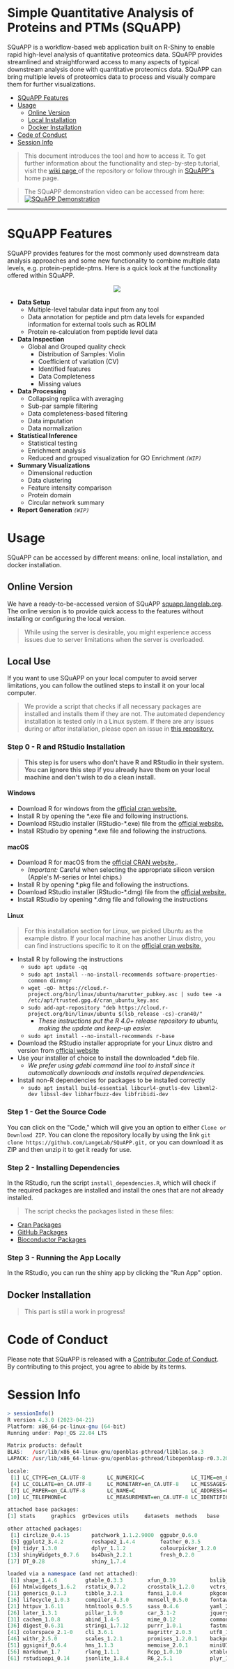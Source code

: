 # Simple Quantitative Analysis of Proteins and PTMs (SQuAPP)
SQuAPP is a workflow-based web application built on R-Shiny to enable rapid high-level analysis of quantitative proteomics data. SQuAPP provides streamlined and straightforward access to many aspects of typical downstream analysis done with quantitative proteomics data. SQuAPP can bring multiple levels of proteomics data to process and visually compare them for further visualizations.

- [SQuAPP Features](#squapp-features)
- [Usage](#usage)
  - [Online Version](#online-version)
  - [Local Installation](#local-installation)
  - [Docker Installation](#docker-installation)
- [Code of Conduct](#code-of-conduct)
- [Session Info](#session-info)

> This document introduces the tool and how to access it. To get further information about the functionality and step-by-step tutorial, visit the [ wiki page ](https://github.com/LangeLab/SQuAPP/wiki) of the repository or follow through in [SQuAPP's](http://squapp.langelab.org/) home page.

> The SQuAPP demonstration video can be accessed from here:
[![SQuAPP Demonstration](https://img.youtube.com/vi/tczeMi8aC3I/0.jpg)](https://www.youtube.com/watch?v=tczeMi8aC3I)


---

# SQuAPP Features
SQuAPP provides features for the most commonly used downstream data analysis approaches and some new functionality to combine multiple data levels, e.g. protein-peptide-ptms. Here is a quick look at the functionality offered within SQuAPP.

<p align="center">
  <img src="./png/github/MainWorkflow-Boxes-V1.png" />
</p>

- **Data Setup**
  - Multiple-level tabular data input from any tool
  - Data annotation for peptide and ptm data levels for expanded information for external tools such as ROLIM
  - Protein re-calculation from peptide level data
- **Data Inspection**
  - Global and Grouped quality check
    - Distribution of Samples: Violin
    - Coefficient of variation (CV)
    - Identified features
    - Data Completeness
    - Missing values
- **Data Processing**
  - Collapsing replica with averaging
  - Sub-par sample filtering
  - Data completeness-based filtering
  - Data imputation
  - Data normalization
- **Statistical Inference**
  - Statistical testing
  - Enrichment analysis
  - Reduced and grouped visualization for GO Enrichment *`(WIP)`*
- **Summary Visualizations**
  - Dimensional reduction
  - Data clustering
  - Feature intensity comparison
  - Protein domain
  - Circular network summary
- **Report Generation** *`(WIP)`*

# Usage
SQuAPP can be accessed by different means: online, local installation, and docker installation.

## Online Version
We have a ready-to-be-accessed version of SQuAPP [squapp.langelab.org](http://squapp.langelab.org/). The online version is to provide quick access to the features without installing or configuring the local version.
> While using the server is desirable, you might experience access issues due to server limitations when the server is overloaded.

## Local Use
If you want to use SQuAPP on your local computer to avoid server limitations, you can follow the outlined steps to install it on your local computer.

> We provide a script that checks if all necessary packages are installed and installs them if they are not. The automated dependency installation is tested only in a Linux system. If there are any issues during or after installation, please open an issue in [this repository.](https://github.com/LangeLab/SQuAPP/issues/new)

### **Step 0** - R and RStudio Installation
> **This step is for users who don't have R and RStudio in their system. You can ignore this step if you already have them on your local machine and don't wish to do a clean install.**

#### Windows
- Download R for windows from the [official cran website.](https://cran.rstudio.com/bin/windows/base/)
- Install R by opening the *.exe file and following instructions.
- Download RStudio installer (RStudio-*.exe) file from the [official website.](https://www.rstudio.com/products/rstudio/download/#download)
- Install RStudio by opening *.exe file and following the instructions.

#### macOS
- Download R for macOS from the [official CRAN website.](https://cran.rstudio.com/bin/macosx/).
  - *Important:* Careful when selecting the appropriate silicon version (Apple's M-series or Intel chips.)
- Install R by opening *.pkg file and following the instructions.
- Download RStudio installer (RStudio-*.dmg) file from the [official website.](https://www.rstudio.com/products/rstudio/download/#download)
- Install RStudio by opening *.dmg file and following the instructions

#### Linux
> For this installation section for Linux, we picked Ubuntu as the example distro. If your local machine has another Linux distro, you can find instructions specific to it on the [official cran website.](https://cran.rstudio.com/bin/linux/)

- Install R by following the instructions
  - ```sudo apt update -qq```
  - ```sudo apt install --no-install-recommends software-properties-common dirmngr```
  - ```wget -qO- https://cloud.r-project.org/bin/linux/ubuntu/marutter_pubkey.asc | sudo tee -a /etc/apt/trusted.gpg.d/cran_ubuntu_key.asc```
  - ```sudo add-apt-repository "deb https://cloud.r-project.org/bin/linux/ubuntu $(lsb_release -cs)-cran40/"```
    - *These instructions put the R 4.0+ release repository to ubuntu, making the update and keep-up easier.*
  - ```sudo apt install --no-install-recommends r-base```
- Download the RStudio installer appropriate for your Linux distro and version from [official website](https://www.rstudio.com/products/rstudio/download/#download)
- Use your installer of choice to install the downloaded *.deb file.
  - *We prefer using gdebi command line tool to install since it automatically downloads and installs required dependencies.*
- Install non-R dependencies for packages to be installed correctly
  - ```sudo apt install build-essential libcurl4-gnutls-dev libxml2-dev libssl-dev libharfbuzz-dev libfribidi-dev```

### Step 1 - Get the Source Code
You can click on the "Code," which will give you an option to either `Clone or Download ZIP`. You can clone the repository locally by using the link `git clone https://github.com/LangeLab/SQuAPP.git,` or you can download it as ZIP and then unzip it to get it ready for use.

### Step 2 - Installing Dependencies
In the RStudio, run the script `install_dependencies.R`, which will check if the required packages are installed and install the ones that are not already installed.

> The script checks the packages listed in these files:
- [Cran Packages](./dep/cran_packages.txt)
- [GitHub Packages](./dep/github_packages.txt)
- [Bioconductor Packages](./dep/bioconductor_packages.txt)

### Step 3 - Running the App Locally
In the RStudio, you can run the shiny app by clicking the "Run App" option.

## Docker Installation
> This part is still a work in progress!

# Code of Conduct
Please note that SQuAPP is released with a [Contributor Code of Conduct](./CODE_OF_CONDUCT.md). By contributing to this project, you agree to abide by its terms.


# Session Info
```R
> sessionInfo()
R version 4.3.0 (2023-04-21)
Platform: x86_64-pc-linux-gnu (64-bit)
Running under: Pop!_OS 22.04 LTS

Matrix products: default
BLAS:   /usr/lib/x86_64-linux-gnu/openblas-pthread/libblas.so.3 
LAPACK: /usr/lib/x86_64-linux-gnu/openblas-pthread/libopenblasp-r0.3.20.so;  LAPACK version 3.10.0

locale:
 [1] LC_CTYPE=en_CA.UTF-8       LC_NUMERIC=C               LC_TIME=en_CA.UTF-8       
 [4] LC_COLLATE=en_CA.UTF-8     LC_MONETARY=en_CA.UTF-8    LC_MESSAGES=en_CA.UTF-8   
 [7] LC_PAPER=en_CA.UTF-8       LC_NAME=C                  LC_ADDRESS=C              
[10] LC_TELEPHONE=C             LC_MEASUREMENT=en_CA.UTF-8 LC_IDENTIFICATION=C       

attached base packages:
[1] stats     graphics  grDevices utils     datasets  methods   base     

other attached packages:
 [1] circlize_0.4.15       patchwork_1.1.2.9000  ggpubr_0.6.0          plotly_4.10.1        
 [5] ggplot2_3.4.2         reshape2_1.4.4        feather_0.3.5         stringr_1.5.0        
 [9] tidyr_1.3.0           dplyr_1.1.2           colourpicker_1.2.0    shinycssloaders_1.0.0
[13] shinyWidgets_0.7.6    bs4Dash_2.2.1         fresh_0.2.0           tippy_0.1.0          
[17] DT_0.28               shiny_1.7.4          

loaded via a namespace (and not attached):
 [1] shape_1.4.6         gtable_0.3.3        xfun_0.39           bslib_0.4.2         GlobalOptions_0.1.2
 [6] htmlwidgets_1.6.2   rstatix_0.7.2       crosstalk_1.2.0     vctrs_0.6.2         tools_4.3.0        
[11] generics_0.1.3      tibble_3.2.1        fansi_1.0.4         pkgconfig_2.0.3     data.table_1.14.8  
[16] lifecycle_1.0.3     compiler_4.3.0      munsell_0.5.0       fontawesome_0.5.1   carData_3.0-5      
[21] httpuv_1.6.11       htmltools_0.5.5     sass_0.4.6          yaml_2.3.7          lazyeval_0.2.2     
[26] later_1.3.1         pillar_1.9.0        car_3.1-2           jquerylib_0.1.4     ellipsis_0.3.2     
[31] cachem_1.0.8        abind_1.4-5         mime_0.12           commonmark_1.9.0    tidyselect_1.2.0   
[36] digest_0.6.31       stringi_1.7.12      purrr_1.0.1         fastmap_1.1.1       grid_4.3.0         
[41] colorspace_2.1-0    cli_3.6.1           magrittr_2.0.3      utf8_1.2.3          broom_1.0.4        
[46] withr_2.5.0         scales_1.2.1        promises_1.2.0.1    backports_1.4.1     httr_1.4.6         
[51] ggsignif_0.6.4      hms_1.1.3           memoise_2.0.1       miniUI_0.1.1.1      viridisLite_0.4.2  
[56] markdown_1.7        rlang_1.1.1         Rcpp_1.0.10         xtable_1.8-4        glue_1.6.2         
[61] rstudioapi_0.14     jsonlite_1.8.4      R6_2.5.1            plyr_1.8.8 
```
